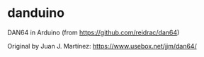 # danduino
DAN64 in Arduino (from https://github.com/reidrac/dan64)

Original by Juan J. Martínez: https://www.usebox.net/jjm/dan64/
